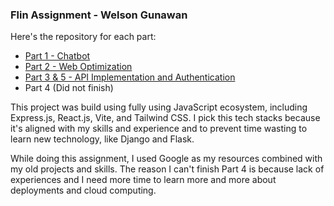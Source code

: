 ### Flin Assignment - Welson Gunawan

Here's the repository for each part:

- [Part 1 - Chatbot](https://github.com/welsonoktario/flin-assignment-part1)
- [Part 2 - Web Optimization](https://github.com/welsonoktario/flin-assignment-part2)
- [Part 3 & 5 - API Implementation and Authentication](https://github.com/welsonoktario/flin-assignment-part35)
- Part 4 (Did not finish)

This project was build using fully using JavaScript ecosystem, including Express.js, React.js, Vite, and Tailwind CSS. I pick this tech stacks because it's aligned with my skills and experience and to prevent time wasting to learn new technology, like Django and Flask.

While doing this assignment, I used Google as my resources combined with my old projects and skills. The reason I can't finish Part 4 is because lack of experiences and I need more time to learn more and more about deployments and cloud computing.
